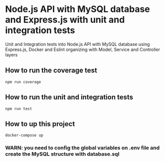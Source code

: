 # Node.js API with MySQL database and Express.js with unit and integration tests
Unit and Integration tests into Node.js API with MySQL database using Express.js, Docker and Eslint organizing with Model, Service and Controller layers

## How to run the coverage test

```
npm run coverage
```

## How to run the unit and integration tests

```
npm run test
```

## How to up this project

```
docker-compose up
```

### WARN: you need to config the global variables on .env file and create the MySQL structure with database.sql

